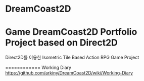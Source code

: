 DreamCoast2D
============
Game DreamCoast2D Portfolio Project based on Direct2D
============

Direct2D를 이용한 Isometric Tile Based Action RPG Game Project

============
Working Diary 
https://github.com/arkiny/DreamCoast2D/wiki/Working-Diary
